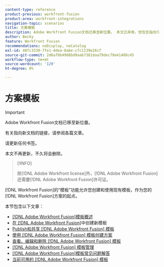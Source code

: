 ```yaml
---
content-type: reference
product-previous: workfront-fusion
product-area: workfront-integrations
navigation-topic: scenarios
title: 方案模板
description: Adobe Workfront Fusion文档已移至新位置。 本文已弃用，但包含指向介绍此功能的新文章的链接。
author: Becky
feature: Workfront Fusion
recommendations: noDisplay, noCatalog
exl-id: 48fc3330-7fe1-4dea-8abe-cfc1139e26cf
source-git-commit: 2d6af8b4988bd9aab7381daa79dec79e41408c45
workflow-type: tm+mt
source-wordcount: '129'
ht-degree: 0%

---
```


# 方案模板

>[!IMPORTANT]
>
>Adobe Workfront Fusion文档已移至新位置。
>
>有关指向新文档的链接，请参阅各篇文章。
>
>请更新任何书签。
>
>本文不再更新，不久将会删除。

>[!INFO]
>
>除[!DNL Adobe Workfront license]外，[!DNL Adobe Workfront Fusion]还需要[!DNL Adobe Workfront Fusion]许可证。

[!DNL Workfront Fusion]的“模板”功能允许您创建和使用现有模板，作为您的[!DNL Workfront Fusion]方案的起点。

本节包含以下文章：

* [[!DNL Adobe Workfront Fusion]模板概述](/help/quicksilver/workfront-fusion/scenarios/templates/fusion-templates-overview.md)
* [在 [!DNL Adobe Workfront Fusion]](../../../workfront-fusion/scenarios/templates/create-new-fusion-templates.md)中创建新模板
* [Publish和共享 [!DNL Adobe Workfront Fusion] 模板](../../../workfront-fusion/scenarios/templates/publish-and-share-fusion-templates.md)
* [使用 [!DNL Adobe Workfront Fusion] 模板创建方案](../../../workfront-fusion/scenarios/templates/create-scenarios-with-fusion-templates.md)
* [查看、编辑和删除 [!DNL Adobe Workfront Fusion] 模板](../../../workfront-fusion/scenarios/templates/view-edit-and-delete-fusion-templates.md)
* [[!DNL Adobe Workfront Fusion] 模板管理](../../../workfront-fusion/scenarios/templates/fusion-templates-adminstration.md)
* [[!DNL Adobe Workfront Fusion]模板常见问题解答](../../../workfront-fusion/scenarios/templates/fusion-templates-faqs.md)
* [当前可用的 [!DNL Adobe Workfront Fusion] 模板](../../../workfront-fusion/scenarios/templates/currently-available-fusion-templates.md)
